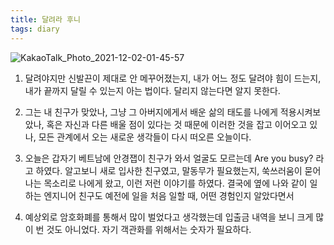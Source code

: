```yaml
---
title: 달려라 후니
tags: diary
---
```

![KakaoTalk_Photo_2021-12-02-01-45-57](https://user-images.githubusercontent.com/50545088/144277165-725df477-662f-4c22-bd51-deaac3ef67a6.jpeg)
 
1. 달려야지만 신발끈이 제대로 안 메꾸어졌는지, 내가 어느 정도 달려야 힘이 드는지, 내가 끝까지 달릴 수 있는지 아는 법이다. 달리지 않는다면 알지 못한다.

2. 그는 내 친구가 맞았나, 그냥 그 아버지에게서 배운 삶의 태도를 나에게 적용시켜보았나, 혹은 자신과 다른 배울 점이 있다는 것 때문에 이러한 것을 잡고 이어오고 있나, 모든 관계에서 오는 새로운 생각들이 다시 떠오른 오늘이다.

3. 오늘은 갑자기 베트남에 안경잽이 친구가 와서 얼굴도 모르는데 Are you busy? 라고 하였다. 알고보니 새로 입사한 친구였고, 말동무가 필요했는지, 쑥쓰러움이 묻어나는 목소리로 나에게 왔고, 이런 저런 이야기를 하였다. 결국에 옆에 나와 같이 일하는 엔지니어 친구도 예전에 일을 처음 일할 때, 어떤 경험인지 알았다면서

4. 예상외로 암호화폐를 통해서 많이 벌었다고 생각했는데 입출금 내역을 보니 크게 많이 번 것도 아니었다. 자기 객관화를 위해서는 숫자가 필요하다.